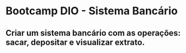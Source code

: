 # Bootcamp DIO - Sistema Bancário
## Criar um sistema bancário com as operações: sacar, depositar e visualizar extrato.

